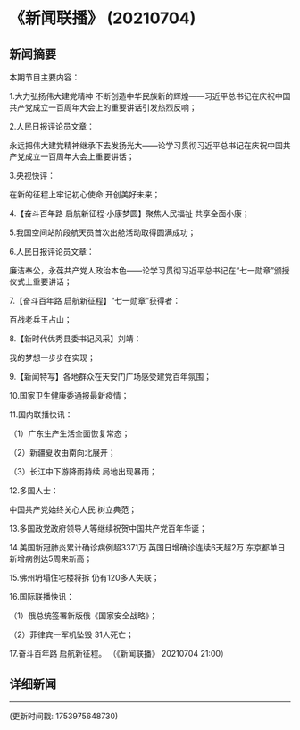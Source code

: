 # 《新闻联播》 (20210704)

## 新闻摘要

本期节目主要内容：


1.大力弘扬伟大建党精神 不断创造中华民族新的辉煌——习近平总书记在庆祝中国共产党成立一百周年大会上的重要讲话引发热烈反响；


2.人民日报评论员文章：

永远把伟大建党精神继承下去发扬光大——论学习贯彻习近平总书记在庆祝中国共产党成立一百周年大会上重要讲话；


3.央视快评：

在新的征程上牢记初心使命 开创美好未来；


4.【奋斗百年路 启航新征程·小康梦圆】聚焦人民福祉 共享全面小康；


5.我国空间站阶段航天员首次出舱活动取得圆满成功；


6.人民日报评论员文章：

廉洁奉公，永葆共产党人政治本色——论学习贯彻习近平总书记在“七一勋章”颁授仪式上重要讲话；


7.【奋斗百年路 启航新征程】“七一勋章”获得者：

百战老兵王占山；


8.【新时代优秀县委书记风采】刘靖：

我的梦想一步步在实现；


9.【新闻特写】各地群众在天安门广场感受建党百年氛围；


10.国家卫生健康委通报最新疫情；


11.国内联播快讯：


（1）广东生产生活全面恢复常态；


（2）新疆夏收由南向北展开；


（3）长江中下游降雨持续 局地出现暴雨；


12.多国人士：

中国共产党始终关心人民 树立典范；


13.多国政党政府领导人等继续祝贺中国共产党百年华诞；


14.美国新冠肺炎累计确诊病例超3371万 英国日增确诊连续6天超2万 东京都单日新增病例达5周来新高；


15.佛州坍塌住宅楼将拆 仍有120多人失联；


16.国际联播快讯：


（1）俄总统签署新版俄《国家安全战略》；


（2）菲律宾一军机坠毁 31人死亡；


17.奋斗百年路 启航新征程。
（《新闻联播》 20210704 21:00）

## 详细新闻

---

(更新时间戳: 1753975648730)

